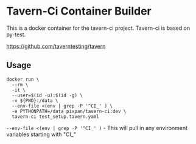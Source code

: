 # Tavern-Ci Container Builder

This is a docker container for the tavern-ci project.
Tavern-ci is based on py-test.

https://github.com/taverntesting/tavern

## Usage


```
docker run \
  --rm \
  -it \
  --user=$(id -u):$(id -g) \
  -v ${PWD}:/data \
  --env-file <(env | grep -P '^CI_' ) \
  -e PYTHONPATH=/data pixpan/tavern-ci:dev \
  tavern-ci test_setup.tavern.yaml
```

`--env-file <(env | grep -P '^CI_' )` - This will pull in any environment variables starting with "CI_"
